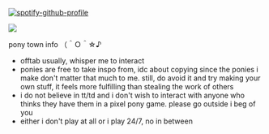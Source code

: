 [![spotify-github-profile](https://spotify-github-profile.kittinanx.com/api/view?uid=31juwpv3sapxzgmufghrara3klv4&cover_image=true&theme=novatorem&show_offline=false&background_color=ffffff&interchange=false&bar_color=C05B8D&bar_color_cover=false)](https://github.com/kittinan/spotify-github-profile)

![](https://komarev.com/ghpvc/?username=europeangayporn&color=AA6DA6&style=plastic)

pony town info （＾Ｏ＾☆♪
- offtab usually, whisper me to interact
- ponies are free to take inspo from, idc about copying since the ponies i make don't matter that much to me. still, do avoid it and try making your own stuff, it feels more fulfilling than stealing the work of others
- i do not believe in tt/td and i don't wish to interact with anyone who thinks they have them in a pixel pony game. please go outside i beg of you
- either i don't play at all or i play 24/7, no in between
